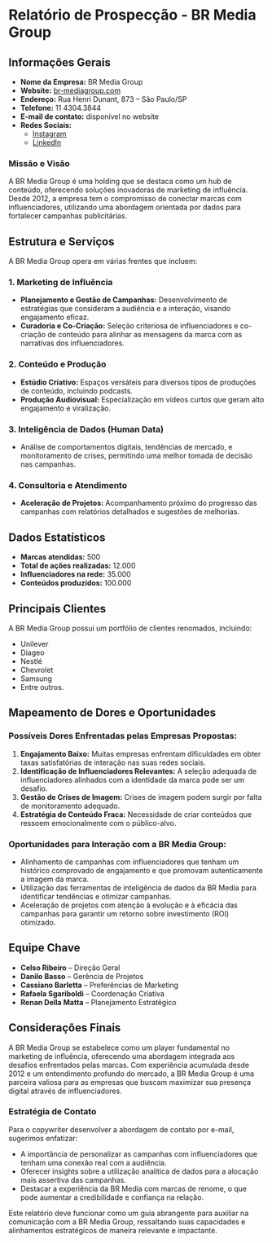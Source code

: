 # Relatório de Prospecção - BR Media Group

## Informações Gerais
- **Nome da Empresa:** BR Media Group
- **Website:** [br-mediagroup.com](https://www.br-mediagroup.com)
- **Endereço:** Rua Henri Dunant, 873 – São Paulo/SP
- **Telefone:** 11 4304.3844
- **E-mail de contato:** disponível no website
- **Redes Sociais:** 
  - [Instagram](https://www.instagram.com/brmediagroup)
  - [LinkedIn](https://www.linkedin.com/company/brmediagroup)

### Missão e Visão
A BR Media Group é uma holding que se destaca como um hub de conteúdo, oferecendo soluções inovadoras de marketing de influência. Desde 2012, a empresa tem o compromisso de conectar marcas com influenciadores, utilizando uma abordagem orientada por dados para fortalecer campanhas publicitárias.

## Estrutura e Serviços
A BR Media Group opera em várias frentes que incluem:

### 1. **Marketing de Influência**
   - **Planejamento e Gestão de Campanhas:** Desenvolvimento de estratégias que consideram a audiência e a interação, visando engajamento eficaz.
   - **Curadoria e Co-Criação:** Seleção criteriosa de influenciadores e co-criação de conteúdo para alinhar as mensagens da marca com as narrativas dos influenciadores.

### 2. **Conteúdo e Produção**
   - **Estúdio Criativo:** Espaços versáteis para diversos tipos de produções de conteúdo, incluindo podcasts.
   - **Produção Audiovisual:** Especialização em vídeos curtos que geram alto engajamento e viralização.

### 3. **Inteligência de Dados (Human Data)**
   - Análise de comportamentos digitais, tendências de mercado, e monitoramento de crises, permitindo uma melhor tomada de decisão nas campanhas.

### 4. **Consultoria e Atendimento**
   - **Aceleração de Projetos:** Acompanhamento próximo do progresso das campanhas com relatórios detalhados e sugestões de melhorias.

## Dados Estatísticos
- **Marcas atendidas:** 500
- **Total de ações realizadas:** 12.000
- **Influenciadores na rede:** 35.000
- **Conteúdos produzidos:** 100.000

## Principais Clientes
A BR Media Group possui um portfólio de clientes renomados, incluindo:
- Unilever
- Diageo
- Nestlé
- Chevrolet
- Samsung
- Entre outros.

## Mapeamento de Dores e Oportunidades
### Possíveis Dores Enfrentadas pelas Empresas Propostas:
1. **Engajamento Baixo:** Muitas empresas enfrentam dificuldades em obter taxas satisfatórias de interação nas suas redes sociais.
2. **Identificação de Influenciadores Relevantes:** A seleção adequada de influenciadores alinhados com a identidade da marca pode ser um desafio.
3. **Gestão de Crises de Imagem:** Crises de imagem podem surgir por falta de monitoramento adequado.
4. **Estratégia de Conteúdo Fraca:** Necessidade de criar conteúdos que ressoem emocionalmente com o público-alvo.

### Oportunidades para Interação com a BR Media Group:
- Alinhamento de campanhas com influenciadores que tenham um histórico comprovado de engajamento e que promovam autenticamente a imagem da marca.
- Utilização das ferramentas de inteligência de dados da BR Media para identificar tendências e otimizar campanhas.
- Aceleração de projetos com atenção à evolução e à eficácia das campanhas para garantir um retorno sobre investimento (ROI) otimizado.

## Equipe Chave
- **Celso Ribeiro** – Direção Geral
- **Danilo Basso** – Gerência de Projetos
- **Cassiano Barletta** – Preferências de Marketing
- **Rafaela Sgariboldi** – Coordenação Criativa 
- **Renan Della Matta** – Planejamento Estratégico

## Considerações Finais
A BR Media Group se estabelece como um player fundamental no marketing de influência, oferecendo uma abordagem integrada aos desafios enfrentados pelas marcas. Com experiência acumulada desde 2012 e um entendimento profundo do mercado, a BR Media Group é uma parceira valiosa para as empresas que buscam maximizar sua presença digital através de influenciadores.

### Estratégia de Contato
Para o copywriter desenvolver a abordagem de contato por e-mail, sugerimos enfatizar:
- A importância de personalizar as campanhas com influenciadores que tenham uma conexão real com a audiência.
- Oferecer insights sobre a utilização analítica de dados para a alocação mais assertiva das campanhas.
- Destacar a experiência da BR Media com marcas de renome, o que pode aumentar a credibilidade e confiança na relação.

Este relatório deve funcionar como um guia abrangente para auxiliar na comunicação com a BR Media Group, ressaltando suas capacidades e alinhamentos estratégicos de maneira relevante e impactante.